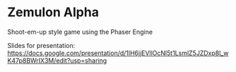 # Zemulon Alpha
Shoot-em-up style game using the Phaser Engine

Slides for presentation: https://docs.google.com/presentation/d/1lH6jjEVllOcNl5t1LsmlZ5JZDxp8l_wK47p8BWrIX3M/edit?usp=sharing